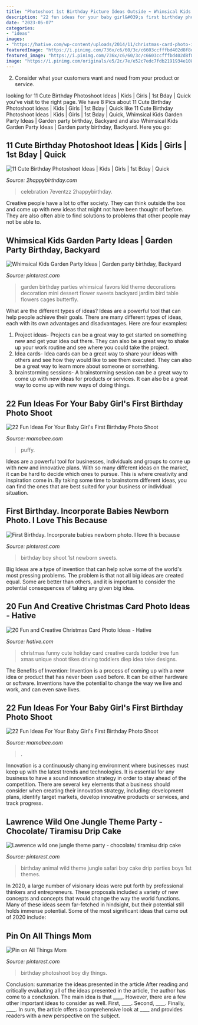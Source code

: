 ```yaml
---
title: "Photoshoot 1st Birthday Picture Ideas Outside ~ Whimsical Kids Garden Party Ideas"
description: "22 fun ideas for your baby girl&#039;s first birthday photo shoot"
date: "2023-05-07"
categories:
- "ideas"
images:
- "https://hative.com/wp-content/uploads/2014/11/christmas-card-photo-ideas/19-christmas-card-photo-ideas.jpg"
featuredImage: "https://i.pinimg.com/736x/c6/60/3c/c6603ccfffbd402d8f8d6d119ed039a8--kids-garden-parties-kid-garden.jpg"
featured_image: "https://i.pinimg.com/736x/c6/60/3c/c6603ccfffbd402d8f8d6d119ed039a8--kids-garden-parties-kid-garden.jpg"
image: "https://i.pinimg.com/originals/e5/2c/7e/e52c7edc7fdb2191934e108363003681.jpg"
---
```



2. Consider what your customers want and need from your product or service.

	

		
looking for 11 Cute Birthday Photoshoot Ideas | Kids | Girls | 1st Bday | Quick you've visit to the right page. We have 8 Pics about 11 Cute Birthday Photoshoot Ideas | Kids | Girls | 1st Bday | Quick like 11 Cute Birthday Photoshoot Ideas | Kids | Girls | 1st Bday | Quick, Whimsical Kids Garden Party Ideas | Garden party birthday, Backyard and also Whimsical Kids Garden Party Ideas | Garden party birthday, Backyard. Here you go:
		
    
## 11 Cute Birthday Photoshoot Ideas | Kids | Girls | 1st Bday | Quick

<img loading=lazy src="https://2happybirthday.com/wp-content/uploads/2021/09/10_birthday_photography_ideas_at_home.jpg" onerror="this.onerror=null;this.src='https://tse4.mm.bing.net/th?id=OIP.zUquy2uVEKTbCTZuP4-bkQHaIP&amp;pid=15.1';" alt="11 Cute Birthday Photoshoot Ideas | Kids | Girls | 1st Bday | Quick">

_Source: 2happybirthday.com_

>celebration 7eventzz 2happybirthday. 

	

Creative people have a lot to offer society. They can think outside the box and come up with new ideas that might not have been thought of before. They are also often able to find solutions to problems that other people may not be able to.

    
## Whimsical Kids Garden Party Ideas | Garden Party Birthday, Backyard

<img loading=lazy src="https://i.pinimg.com/736x/c6/60/3c/c6603ccfffbd402d8f8d6d119ed039a8--kids-garden-parties-kid-garden.jpg" onerror="this.onerror=null;this.src='https://tse4.mm.bing.net/th?id=OIP.A_6X4SmGGOviRtrgobcwnAHaKt&amp;pid=15.1';" alt="Whimsical Kids Garden Party Ideas | Garden party birthday, Backyard">

_Source: pinterest.com_

>garden birthday parties whimsical favors kid theme decorations decoration mini dessert flower sweets backyard jardim bird table flowers cages butterfly. 

	

What are the different types of ideas?
Ideas are a powerful tool that can help people achieve their goals. There are many different types of ideas, each with its own advantages and disadvantages. Here are four examples: 
1. Project ideas- Projects can be a great way to get started on something new and get your idea out there. They can also be a great way to shake up your work routine and see where you could take the project. 
2. Idea cards- Idea cards can be a great way to share your ideas with others and see how they would like to see them executed. They can also be a great way to learn more about someone or something. 
3. brainstorming sessions- A brainstorming session can be a great way to come up with new ideas for products or services. It can also be a great way to come up with new ways of doing things.

    
## 22 Fun Ideas For Your Baby Girl&#039;s First Birthday Photo Shoot

<img loading=lazy src="https://mamabee.com/wp-content/uploads/2014/09/big-number-for-a-big-girl.jpg" onerror="this.onerror=null;this.src='https://tse4.mm.bing.net/th?id=OIP.Oe6LhJlPcqSa2mMVG7NvVwHaLH&amp;pid=15.1';" alt="22 Fun Ideas For Your Baby Girl&#039;s First Birthday Photo Shoot">

_Source: mamabee.com_

>puffy. 

	

Ideas are a powerful tool for businesses, individuals and groups to come up with new and innovative plans. With so many different ideas on the market, it can be hard to decide which ones to pursue. This is where creativity and inspiration come in. By taking some time to brainstorm different ideas, you can find the ones that are best suited for your business or individual situation.

    
## First Birthday. Incorporate Babies Newborn Photo. I Love This Because

<img loading=lazy src="https://i.pinimg.com/736x/c3/bd/67/c3bd67ecb8a4603992c02f3f3068293a--baby-boy-first-birthday-photo-shoot-boys-first-birthday-photo-ideas.jpg" onerror="this.onerror=null;this.src='https://tse3.mm.bing.net/th?id=OIP.BOiqIlUYbyWSBlr2ntt36QHaLH&amp;pid=15.1';" alt="First Birthday. Incorporate babies newborn photo. I love this because">

_Source: pinterest.com_

>birthday boy shoot 1st newborn sweets. 

	

Big Ideas are a type of invention that can help solve some of the world's most pressing problems. The problem is that not all big ideas are created equal. Some are better than others, and it is important to consider the potential consequences of taking any given big idea.

    
## 20 Fun And Creative Christmas Card Photo Ideas - Hative

<img loading=lazy src="https://hative.com/wp-content/uploads/2014/11/christmas-card-photo-ideas/19-christmas-card-photo-ideas.jpg" onerror="this.onerror=null;this.src='https://tse3.mm.bing.net/th?id=OIP.oRaY5QY4AGzTNCpJzST8AQHaKD&amp;pid=15.1';" alt="20 Fun and Creative Christmas Card Photo Ideas - Hative">

_Source: hative.com_

>christmas funny cute holiday card creative cards toddler tree fun xmas unique shoot tikes driving toddlers diep idea take designs. 

	

The Benefits of Invention:
Invention is a process of coming up with a new idea or product that has never been used before. It can be either hardware or software. Inventions have the potential to change the way we live and work, and can even save lives.

    
## 22 Fun Ideas For Your Baby Girl&#039;s First Birthday Photo Shoot

<img loading=lazy src="https://mamabee.com/wp-content/uploads/2014/09/crazy-birthday-suit.jpg" onerror="this.onerror=null;this.src='https://tse3.mm.bing.net/th?id=OIP.72btVGeoJ81bfSyGu6R_hwHaLG&amp;pid=15.1';" alt="22 Fun Ideas For Your Baby Girl&#039;s First Birthday Photo Shoot">

_Source: mamabee.com_

>. 

	

Innovation is a continuously changing environment where businesses must keep up with the latest trends and technologies. It is essential for any business to have a sound innovation strategy in order to stay ahead of the competition. There are several key elements that a business should consider when creating their innovation strategy, including: development plans, identify target markets, develop innovative products or services, and track progress.

    
## Lawrence Wild One Jungle Theme Party - Chocolate/ Tiramisu Drip Cake

<img loading=lazy src="https://i.pinimg.com/originals/e5/2c/7e/e52c7edc7fdb2191934e108363003681.jpg" onerror="this.onerror=null;this.src='https://tse4.mm.bing.net/th?id=OIP.KccnCzRX4ZCP9vk8du0DAQHaNK&amp;pid=15.1';" alt="Lawrence wild one jungle theme party - chocolate/ tiramisu drip cake">

_Source: pinterest.com_

>birthday animal wild theme jungle safari boy cake drip parties boys 1st themes. 

	

In 2020, a large number of visionary ideas were put forth by professional thinkers and entrepreneurs. These proposals included a variety of new concepts and concepts that would change the way the world functions. Many of these ideas seem far-fetched in hindsight, but their potential still holds immense potential. Some of the most significant ideas that came out of 2020 include: 

    
## Pin On All Things Mom

<img loading=lazy src="https://i.pinimg.com/736x/31/cd/d3/31cdd36abd04d8f2de48286034bec8e6--st-birthday-photos-diy-first-birthday-photoshoot-boy.jpg" onerror="this.onerror=null;this.src='https://tse4.mm.bing.net/th?id=OIP.YdGeY6lHiWv9P1wFH0mwUgHaSh&amp;pid=15.1';" alt="Pin on All Things Mom">

_Source: pinterest.com_

>birthday photoshoot boy diy things. 

	

Conclusion: summarize the ideas presented in the article
After reading and critically evaluating all of the ideas presented in the article, the author has come to a conclusion. The main idea is that ____. However, there are a few other important ideas to consider as well. First, ____. Second, ____. Finally, ____. In sum, the article offers a comprehensive look at ____ and provides readers with a new perspective on the subject.

